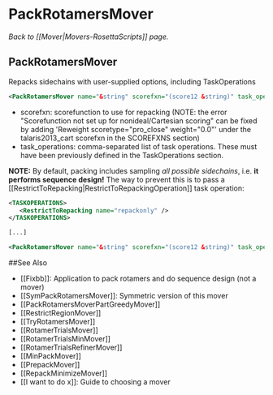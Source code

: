 # PackRotamersMover
*Back to [[Mover|Movers-RosettaScripts]] page.*
## PackRotamersMover

Repacks sidechains with user-supplied options, including TaskOperations


 
```xml
<PackRotamersMover name="&string" scorefxn="(score12 &string)" task_operations="(&string,&string,&string)"/>
```

-   scorefxn: scorefunction to use for repacking (NOTE: the error "Scorefunction not set up for nonideal/Cartesian scoring" can be fixed by adding 'Reweight scoretype="pro_close" weight="0.0"' under the talaris2013_cart scorefxn in the SCOREFXNS section)
-   task_operations: comma-separated list of task operations. These must have been previously defined in the TaskOperations section.

**NOTE:** By default, packing includes sampling *all possible sidechains*, i.e. **it performs sequence design!**
The way to prevent this is to pass a [[RestrictToRepacking|RestrictToRepackingOperation]] task operation:
```xml
<TASKOPERATIONS>
   <RestrictToRepacking name="repackonly" />
</TASKOPERATIONS>

[...]

<PackRotamersMover name="&string" scorefxn="(score12 &string)" task_operations="repackonly"/>

```

##See Also

* [[Fixbb]]: Application to pack rotamers and do sequence design (not a mover)
* [[SymPackRotamersMover]]: Symmetric version of this mover
* [[PackRotamersMoverPartGreedyMover]]
* [[RestrictRegionMover]]
* [[TryRotamersMover]]
* [[RotamerTrialsMover]]
* [[RotamerTrialsMinMover]]
* [[RotamerTrialsRefinerMover]]
* [[MinPackMover]]
* [[PrepackMover]]
* [[RepackMinimizeMover]]
* [[I want to do x]]: Guide to choosing a mover
